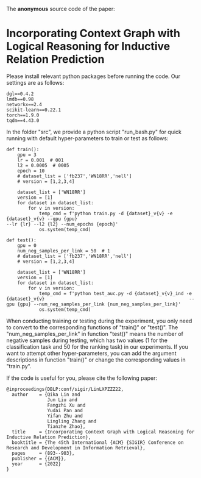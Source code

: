 The **anonymous** source code of the paper:

# Incorporating Context Graph with Logical Reasoning for Inductive Relation Prediction

Please install relevant python packages before running the code. Our settings are as follows:

```
dgl==0.4.2
lmdb==0.98
networkx==2.4
scikit-learn==0.22.1
torch==1.9.0
tqdm==4.43.0
```

In the folder "src", we provide a python script "run_bash.py" for quick running with default hyper-parameters to train or test as follows:

```
def train():
    gpu = 3
    lr = 0.001  # 001
    l2 = 0.0005  # 0005
    epoch = 10
    # dataset_list = ['fb237','WN18RR','nell']
    # version = [1,2,3,4]

    dataset_list = ['WN18RR']
    version = [1]
    for dataset in dataset_list:
        for v in version:
            temp_cmd = f'python train.py -d {dataset}_v{v} -e {dataset}_v{v} --gpu {gpu} 												--lr {lr} --l2 {l2} --num_epochs {epoch}'
            os.system(temp_cmd)
```

```
def test():
    gpu = 0
    num_neg_samples_per_link = 50  # 1
    # dataset_list = ['fb237','WN18RR','nell']
    # version = [1,2,3,4]

    dataset_list = ['WN18RR']
    version = [1]
    for dataset in dataset_list:
        for v in version:
            temp_cmd = f'python test_auc.py -d {dataset}_v{v}_ind -e {dataset}_v{v} 													--gpu {gpu} --num_neg_samples_per_link {num_neg_samples_per_link}'
            os.system(temp_cmd)
```

When conducting training or testing during the experiment, you only need to convert to the corresponding functions of "train()" or "test()". The "num_neg_samples_per_link" in function "test()" means the number of negative samples during testing, which has two values (1 for the classification task and 50 for the ranking task) in our experiments. If you want to attempt other hyper-parameters, you can add the argument descriptions in function "train()" or change the corresponding values in "train.py".

If the code is useful for you, please cite the following paper:
```
@inproceedings{DBLP:conf/sigir/LinLXPZZZ22,
  author    = {Qika Lin and
               Jun Liu and
               Fangzhi Xu and
               Yudai Pan and
               Yifan Zhu and
               Lingling Zhang and
               Tianzhe Zhao},
  title     = {Incorporating Context Graph with Logical Reasoning for Inductive Relation Prediction},
  booktitle = {The 45th International {ACM} {SIGIR} Conference on Research and Development in Information Retrieval},
  pages     = {893--903},
  publisher = {{ACM}},
  year      = {2022}
}
```
